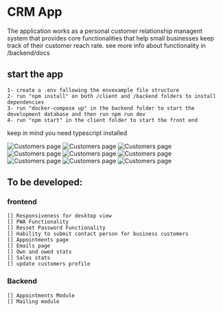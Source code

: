 # CRM App

The application works as a personal customer relationship managent system that provides core functionalities that help small businesses keep track of their customer reach rate.
see more info about functionality in /backend/docs

## start the app

    1- create a .env fallowing the envexample file structure
    2- run "npm install" on both /client and /backend folders to install dependencies
    3- run "docker-compose up" in the backend folder to start the development database and then run npm run dev
    4- run "npm start" in the client folder to start the front end

keep in mind you need typescript installed

![Customers page](./client/docs/design/Capture1.PNG "Customers Page")
![Customers page](./client/docs/design/Capture2.PNG "Customers Page")
![Customers page](./client/docs/design/Capture3.PNG "Customers Page")
![Customers page](./client/docs/design/Captura7.PNG "Customers Page")
![Customers page](./client/docs/design/Captura4.PNG "Customers Page")
![Customers page](./client/docs/design/Captura5.PNG "Customers Page")
![Customers page](./client/docs/design/Captura6.PNG "Customers Page")
![Customers page](./client/docs/design/Captura8.PNG "Customers Page")
![Customers page](./client/docs/design/Captura9.PNG "Customers Page")

## To be developed:

### frontend

    [] Responsiveness for desktop view
    [] PWA Functionality
    [] Resset Password Functionality
    [] Hability to submit contact person for business customers
    [] Appointments page
    [] Emails page
    [] Own and owed stats
    [] Sales stats
    [] update customers profile

### Backend

    [] Appointments Module
    [] Mailing module
